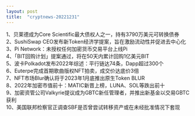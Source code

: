 ```yaml
---
layout: post
title:  "cryptnews-20221231"
---
```

1、贝莱德成为Core Scientific最大债权人之一，持有3790万美元可转换债券  
2、SushiSwap CEO发布新Token经济学提案，旨在激励流动性并促进去中心化  
3、Pi Network：未授权任何加密货币交易平台上线Pi  
4、「BIT回购计划」提案通过，将在50天内累计回购1亿美元BIT  
5、波卡Polkadot发布2022年综述：平行链达74条，Dapp超过300个  
6、Euterpe完成首期歌曲版权NFT拍卖，成交价达底价3倍  
7、NFT市场Blur确认将于2023年1月底推出原生Token BLUR  
8、2022年加密市值前十：MATIC新晋上榜，LUNA、SOL等跌出前十  
9、加密资管公司Valkyrie提议成为GBTC新任管理者，并推出新基金以交易GBTC获利  
10、美国联邦检察官正调查SBF是否曾尝试转移资产或在未经批准情况下套现  
